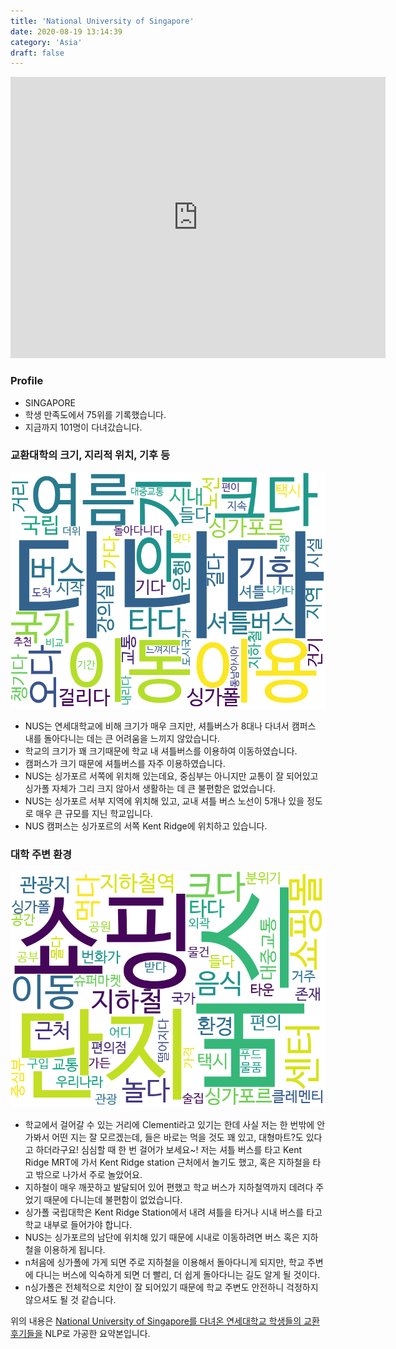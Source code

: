 ```yaml
---
title: 'National University of Singapore'
date: 2020-08-19 13:14:39
category: 'Asia'
draft: false
---
```


<iframe
width="600"
height="450"
frameborder="0" style="border:0"
src="https://www.google.com/maps/embed/v1/place?key=AIzaSyC9e1AME-pVmWC4hBpFdu5S4dKzyepa3HQ&q=National+University+of+Singapore&center=1.2966426000000002,103.7763939&zoom=14" allowfullscreen>
</iframe>

### Profile

* SINGAPORE
* 학생 만족도에서 75위를 기록했습니다.
* 지금까지 101명이 다녀갔습니다. 

### 교환대학의 크기, 지리적 위치, 기후 등

![gen_info-WordCloud](../univ_wordclouds_okt/gen_info/SG000002_gen_info_okt.png)

* NUS는 연세대학교에 비해 크기가 매우 크지만, 셔틀버스가 8대나 다녀서 캠퍼스 내를 돌아다니는 데는 큰 어려움을 느끼지 않았습니다.
* 학교의 크기가 꽤 크기때문에 학교 내 셔틀버스를 이용하여 이동하였습니다.
* 캠퍼스가 크기 때문에 셔틀버스를 자주 이용하였습니다.
* NUS는 싱가포르 서쪽에 위치해 있는데요, 중심부는 아니지만 교통이 잘 되어있고 싱가폴 자체가 그리 크지 않아서 생활하는 데 큰 불편함은 없었습니다.
* NUS는 싱가포르 서부 지역에 위치해 있고, 교내 셔틀 버스 노선이 5개나 있을 정도로 매우 큰 규모를 지닌 학교입니다.
* NUS 캠퍼스는 싱가포르의 서쪽 Kent Ridge에 위치하고 있습니다.


### 대학 주변 환경

![env_info-WordCloud](../univ_wordclouds_okt/env_info/SG000002_env_info_okt.png)

* 학교에서 걸어갈 수 있는 거리에 Clementi라고 있기는 한데 사실 저는 한 번밖에 안 가봐서 어떤 지는 잘 모르겠는데, 들은 바로는 먹을 것도 꽤 있고, 대형마트?도 있다고 하더라구요! 심심할 때 한 번 걸어가 보세요~! 저는 셔틀 버스를 타고 Kent Ridge MRT에 가서 Kent Ridge station 근처에서 놀기도 했고, 혹은 지하철을 타고 밖으로 나가서 주로 놀았어요.
* 지하철이 매우 깨끗하고 발달되어 있어 편했고 학교 버스가 지하철역까지 데려다 주었기 때문에 다니는데 불편함이 없었습니다.
* 싱가폴 국립대학은 Kent Ridge Station에서 내려 셔틀을 타거나 시내 버스를 타고 학교 내부로 들어가야 합니다.
* NUS는 싱가포르의 남단에 위치해 있기 때문에 시내로 이동하려면 버스 혹은 지하철을 이용하게 됩니다.
* n처음에 싱가폴에 가게 되면 주로 지하철을 이용해서 돌아다니게 되지만, 학교 주변에 다니는 버스에 익숙하게 되면 더 빨리, 더 쉽게 돌아다니는 길도 알게 될 것이다.
* n싱가폴은 전체적으로 치안이 잘 되어있기 때문에 학교 주변도 안전하니 걱정하지 않으셔도 될 것 같습니다.


위의 내용은 [National University of Singapore를 다녀온 연세대학교 학생들의 교환 후기들을](http://oia.yonsei.ac.kr/partner/expReport.asp?ucode=SG000002&bgbn=A) NLP로 가공한 요약본입니다. 
